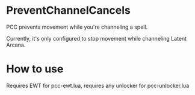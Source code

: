 # PreventChannelCancels
PCC prevents movement while you're channeling a spell. 

Currently, it's only configured to stop movement while channeling Latent Arcana.

# How to use

Requires EWT for pcc-ewt.lua, requires any unlocker for pcc-unlocker.lua
